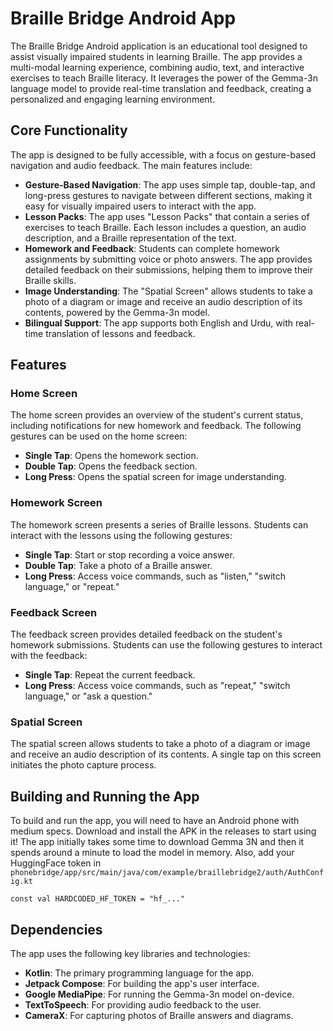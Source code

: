 # Braille Bridge Android App

The Braille Bridge Android application is an educational tool designed to assist visually impaired students in learning Braille. The app provides a multi-modal learning experience, combining audio, text, and interactive exercises to teach Braille literacy. It leverages the power of the Gemma-3n language model to provide real-time translation and feedback, creating a personalized and engaging learning environment.

## Core Functionality

The app is designed to be fully accessible, with a focus on gesture-based navigation and audio feedback. The main features include:

- **Gesture-Based Navigation**: The app uses simple tap, double-tap, and long-press gestures to navigate between different sections, making it easy for visually impaired users to interact with the app.
- **Lesson Packs**: The app uses "Lesson Packs" that contain a series of exercises to teach Braille. Each lesson includes a question, an audio description, and a Braille representation of the text.
- **Homework and Feedback**: Students can complete homework assignments by submitting voice or photo answers. The app provides detailed feedback on their submissions, helping them to improve their Braille skills.
- **Image Understanding**: The "Spatial Screen" allows students to take a photo of a diagram or image and receive an audio description of its contents, powered by the Gemma-3n model.
- **Bilingual Support**: The app supports both English and Urdu, with real-time translation of lessons and feedback.

## Features

### Home Screen

The home screen provides an overview of the student's current status, including notifications for new homework and feedback. The following gestures can be used on the home screen:

- **Single Tap**: Opens the homework section.
- **Double Tap**: Opens the feedback section.
- **Long Press**: Opens the spatial screen for image understanding.

### Homework Screen

The homework screen presents a series of Braille lessons. Students can interact with the lessons using the following gestures:

- **Single Tap**: Start or stop recording a voice answer.
- **Double Tap**: Take a photo of a Braille answer.
- **Long Press**: Access voice commands, such as "listen," "switch language," or "repeat."

### Feedback Screen

The feedback screen provides detailed feedback on the student's homework submissions. Students can use the following gestures to interact with the feedback:

- **Single Tap**: Repeat the current feedback.
- **Long Press**: Access voice commands, such as "repeat," "switch language," or "ask a question."

### Spatial Screen

The spatial screen allows students to take a photo of a diagram or image and receive an audio description of its contents. A single tap on this screen initiates the photo capture process.

## Building and Running the App

To build and run the app, you will need to have an Android phone with medium specs. Download and install the APK in the releases to start using it! The app initially takes some time to download Gemma 3N and then it spends around a minute to load the model in memory. Also, add your HuggingFace token in `phonebridge/app/src/main/java/com/example/braillebridge2/auth/AuthConfig.kt` 

    const val HARDCODED_HF_TOKEN = "hf_..."

## Dependencies

The app uses the following key libraries and technologies:

-   **Kotlin**: The primary programming language for the app.
-   **Jetpack Compose**: For building the app's user interface.
-   **Google MediaPipe**: For running the Gemma-3n model on-device.
-   **TextToSpeech**: For providing audio feedback to the user.
-   **CameraX**: For capturing photos of Braille answers and diagrams.
